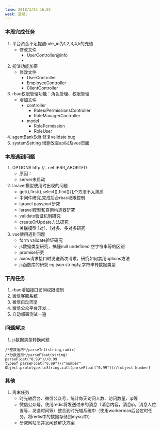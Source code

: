 ```yaml
---
time: 2018/3/23 16:02
week: 星期5
---
```


### 本周完成任务
1. 平台资金不足提醒role_id为1,2,3,4,5的充值
    - 修改文件
        - UserController@info
        - 
2. 扮演功能加密
    - 修改文件 
        - UserController
        - EmployeeController
        - ClientController
3. rbac权限管理功能：角色管理、权限管理 
    - 增加文件
        - controller
            - Roles/PermissionsController
            - RoleManagerController
        - model    
            - RolePermission
            - RoleUser
4. agentBankEdit 修复validate bug
5. systemSetting 增删改查api以及vue页面

### 本周遇到问题
1. OPTIONS http://.. net::ERR_ABORTED
    - 原因：
    - server未启动
2. laravel模型使用时出现的问题
    - get(),first(),select(),find()几个方法不太熟悉
    - 中间件研究,完成后台rbac权限控制
    - laravel passport研究
    - laravel模型和查询构造器研究
    - validate验证机制研究
    - createOrUpdate方法研究
    - 关联模型 1对1、1对多、多对多研究
3. vue使用遇到问题
    - form validate验证研究
    - js数据类型研究，搞懂null undefined 空字符串等的区别
    - promise研究
    - axios请求接口时发送两次请求，研究如何禁用options方法
    - js函数库的研究 eg:json.stringfy,字符串转数据类型

### 下周任务
1. rbac增加接口访问权限控制
2. 微信客服系统
3. 微信自动回复
4. 微信公众平台开发...
5. 自动部署测试一遍

### 问题解决
1. js数据类型转换问题
```
/*整数适用*/parseInt(string,radix)
/*分数适用*/parseFloat(string)
parseFloat("0.99")//0.99
typeof parseFloat("0.99")//"number"
Object.prototype.toString.call(parseFloat("0.99"))//[object Number]

```

### 其他
1. 周末任务
    - 时光轴后台、微信公众号，统计每天访问人数、访问数量、ip等
    - 微信公众号，使用redis将发送过来的消息（消息内容，消息ip，消息人位置等，发送时间等）整合到时光轴系统中（使用workerman后台定时任务，将redis中的数据存储到mysql中）
    - 研究网站高并发问题解决方案